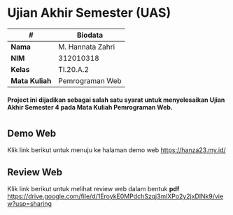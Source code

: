 # Ujian Akhir Semester (UAS)

| # | Biodata |
| -------- | --- |
| **Nama** | M. Hannata Zahri |
| **NIM** | 312010318 |
| **Kelas** | TI.20.A.2 |
| **Mata Kuliah** | Pemrograman Web |

#### Project ini dijadikan sebagai salah satu syarat untuk menyelesaikan Ujian Akhir Semester 4 pada Mata Kuliah Pemrograman Web.

#

## Demo Web
Klik link berikut untuk menuju ke halaman demo web https://hanza23.my.id/

## Review Web
Klik link berikut untuk melihat review web dalam bentuk **pdf** https://drive.google.com/file/d/1EroykE0MPdchSzqj3mlXPo2y2jxDlNk9/view?usp=sharing